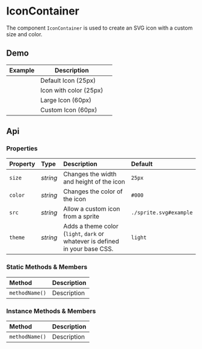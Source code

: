 # IconContainer
The component `IconContainer` is used to create an SVG icon with a custom size and color.

## Demo

<table class="example">
  <thead>
    <tr>
      <th>Example</th>
      <th>Description</th>
      <th></th>
    </tr>
  </thead>
  <tbody>
    <tr>
      <td><icon-container></icon-container></td>
      <td>Default Icon (25px)</td>
      <td>
        <content-tooltip id="icon-container-example-1" width="auto">
          <icon-container src="./sprite.svg#code">
          </icon-container>
        </content-tooltip>
      </td>
    </tr>
    <tr>
      <td><icon-container color="#f06653"></icon-container></td>
      <td>Icon with color (25px)</td>
      <td>
        <icon-container src="./sprite.svg#code"></icon-container>
      </td>
    </tr>
    <tr>
      <td><icon-container size="60px"></icon-container></td>
      <td>Large Icon (60px)</td>
      <td>
        <icon-container src="./sprite.svg#code"></icon-container>
      </td>
    </tr>
    <tr>
      <td>
        <icon-container size="60px" src="./sprite.svg#custom">
        </icon-container>
      </td>
      <td>Custom Icon (60px)</td>
      <td>
        <icon-container src="./sprite.svg#code"></icon-container>
      </td>
    </tr>
  </tbody>
</table>

<template for="icon-container-example-1">
  <code>&lt;icon-container&gt;&lt;/icon-container&gt;</code>
</template>

## Api

### Properties

| Property | Type | Description | Default |
| :--- | :--- | :--- | :--- |
| `size` | *string* | Changes the width and height of the icon | `25px` |
| `color` | *string* | Changes the color of the icon | `#000` |
| `src` | *string* | Allow a custom icon from a sprite | `./sprite.svg#example` |
| `theme` | *string* | Adds a theme color (`light`, `dark` or whatever is defined in your base CSS. | `light` |

### Static Methods & Members

| Method | Description |
| :--- | :--- |
| `methodName()` | Description |

### Instance Methods & Members

| Method | Description |
| :--- | :--- |
| `methodName()` | Description |
